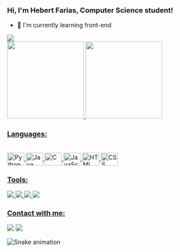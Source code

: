 ### Hi, I'm Hebert Farias, Computer Science student!

- 🌱 I'm currently learning front-end

<div>
  <img src="https://komarev.com/ghpvc/?username=HebertFB&style=flat-square">
</div>

<div>
  <a href="https://github.com/HebertFB">
  <img height="180em" src="https://github-readme-stats.vercel.app/api?username=HebertFB&show_icons=true&include_all_commits=true&theme=react"/>
  <img height="180em" src="https://github-readme-stats.vercel.app/api/top-langs/?username=HebertFB&layout=compact&theme=react"/>
</div>

### Languages:
<div style="display: inline_block"><br>
  <img align="center" alt="Python" height="30" width="40" src="https://cdn.jsdelivr.net/gh/devicons/devicon/icons/python/python-original.svg"/>
  <img align="center" alt="Java" height="30" width="40" src="https://cdn.jsdelivr.net/gh/devicons/devicon/icons/java/java-original.svg"/>
  <img align="center" alt="C" height="30" width="40" src="https://cdn.jsdelivr.net/gh/devicons/devicon/icons/c/c-original.svg"/>
  <img align="center" alt="JavaScript" height="30" width="40" src="https://cdn.jsdelivr.net/gh/devicons/devicon/icons/javascript/javascript-original.svg"/>
  <img align="center" alt="HTML" height="30" width="40" src="https://cdn.jsdelivr.net/gh/devicons/devicon/icons/html5/html5-original.svg"/>
  <img align="center" alt="CSS" height="30" width="40" src="https://cdn.jsdelivr.net/gh/devicons/devicon/icons/css3/css3-original.svg"/>
</div>

### Tools:
<div>
  <img src="https://img.shields.io/badge/Visual_Studio_Code-0078D4?style=for-the-badge&logo=visual%20studio%20code&logoColor=white"/>
  <img src="https://img.shields.io/badge/PyCharm-000000.svg?&style=for-the-badge&logo=PyCharm&logoColor=white"/>
  <img src="https://img.shields.io/badge/Windows-0078D6?style=for-the-badge&logo=windows&logoColor=white"/>
  <img src="https://img.shields.io/badge/GitHub-100000?style=for-the-badge&logo=github&logoColor=white"/>
</div>

### Contact with me:
<div>
  <a href="https://www.linkedin.com/in/hebertfb/" target="_blank"><img src="https://img.shields.io/badge/LinkedIn-0077B5?style=for-the-badge&logo=linkedin&logoColor=white" target="_blank"></a>
  <a href="mailto:hebertfbarbosa@outlook.com"><img src="https://img.shields.io/badge/Microsoft_Outlook-0078D4?style=for-the-badge&logo=microsoft-outlook&logoColor=white" target="_blank"></a>
  
  ![Snake animation](https://github.com/HebertFB/HebertFB/blob/output/github-contribution-grid-snake.svg)
  
</div>
